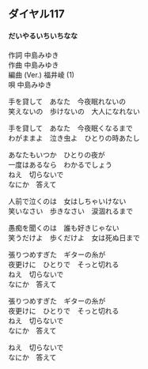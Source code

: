 ## ダイヤル117
#### だいやるいちいちなな

作詞  中島みゆき  
作曲  中島みゆき  
編曲 (Ver.)  福井崚 (1)  
唄    中島みゆき  
 


手を貸して　あなた　今夜眠れないの  
笑えないの　歩けないの　大人になれない  
  
手を貸して　あなた　今夜眠くなるまで  
わがままよ　泣き虫よ　ひとりの時あたし  
  
あなたもいつか　ひとりの夜が  
一度はあるなら　わかるでしょう  
ねえ　切らないで  
なにか　答えて  
  
人前で泣くのは　女はしちゃいけない  
笑いなさい　歩きなさい　涙涸れるまで  
  
愚痴を聞くのは　誰も好きじゃない  
笑うだけよ　歩くだけよ　女は死ぬ日まで  
  
張りつめすぎた　ギターの糸が  
夜更けに　ひとりで　そっと切れる  
ねえ　切らないで  
なにか　答えて  
  
張りつめすぎた　ギターの糸が  
夜更けに　ひとりで　そっと切れる  
ねえ　切らないで  
なにか　答えて  
  
ねえ　切らないで  
なにか　答えて  